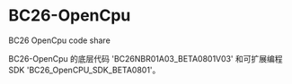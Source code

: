 # BC26-OpenCpu
BC26 OpenCpu code share

BC26-OpenCpu 的底层代码 'BC26NBR01A03_BETA0801V03' 和可扩展编程 SDK 'BC26_OpenCPU_SDK_BETA0801'。
